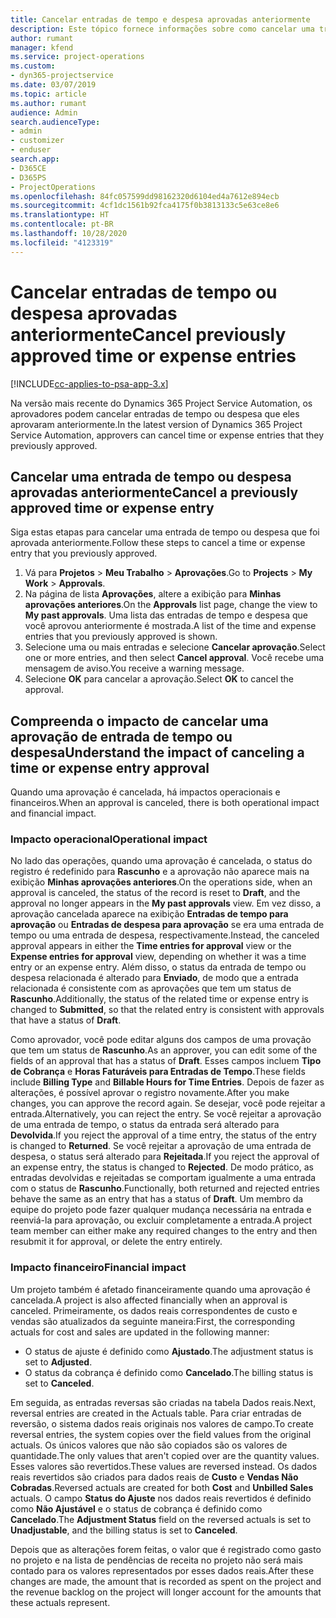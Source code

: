 ```yaml
---
title: Cancelar entradas de tempo e despesa aprovadas anteriormente
description: Este tópico fornece informações sobre como cancelar uma transação aprovada de tempo e despesa do projeto.
author: rumant
manager: kfend
ms.service: project-operations
ms.custom:
- dyn365-projectservice
ms.date: 03/07/2019
ms.topic: article
ms.author: rumant
audience: Admin
search.audienceType:
- admin
- customizer
- enduser
search.app:
- D365CE
- D365PS
- ProjectOperations
ms.openlocfilehash: 84fc057599dd98162320d6104ed4a7612e894ecb
ms.sourcegitcommit: 4cf1dc1561b92fca4175f0b3813133c5e63ce8e6
ms.translationtype: HT
ms.contentlocale: pt-BR
ms.lasthandoff: 10/28/2020
ms.locfileid: "4123319"
---
```

# <a name="cancel-previously-approved-time-or-expense-entries"></a><span data-ttu-id="48b6d-103">Cancelar entradas de tempo ou despesa aprovadas anteriormente</span><span class="sxs-lookup"><span data-stu-id="48b6d-103">Cancel previously approved time or expense entries</span></span>

[!INCLUDE[cc-applies-to-psa-app-3.x](../includes/cc-applies-to-psa-app-3x.md)]

<span data-ttu-id="48b6d-104">Na versão mais recente do Dynamics 365 Project Service Automation, os aprovadores podem cancelar entradas de tempo ou despesa que eles aprovaram anteriormente.</span><span class="sxs-lookup"><span data-stu-id="48b6d-104">In the latest version of Dynamics 365 Project Service Automation, approvers can cancel time or expense entries that they previously approved.</span></span>

## <a name="cancel-a-previously-approved-time-or-expense-entry"></a><span data-ttu-id="48b6d-105">Cancelar uma entrada de tempo ou despesa aprovadas anteriormente</span><span class="sxs-lookup"><span data-stu-id="48b6d-105">Cancel a previously approved time or expense entry</span></span>

<span data-ttu-id="48b6d-106">Siga estas etapas para cancelar uma entrada de tempo ou despesa que foi aprovada anteriormente.</span><span class="sxs-lookup"><span data-stu-id="48b6d-106">Follow these steps to cancel a time or expense entry that you previously approved.</span></span>

1. <span data-ttu-id="48b6d-107">Vá para **Projetos** \> **Meu Trabalho** \> **Aprovações**.</span><span class="sxs-lookup"><span data-stu-id="48b6d-107">Go to **Projects** \> **My Work** \> **Approvals**.</span></span>
2. <span data-ttu-id="48b6d-108">Na página de lista **Aprovações**, altere a exibição para **Minhas aprovações anteriores**.</span><span class="sxs-lookup"><span data-stu-id="48b6d-108">On the **Approvals** list page, change the view to **My past approvals**.</span></span> <span data-ttu-id="48b6d-109">Uma lista das entradas de tempo e despesa que você aprovou anteriormente é mostrada.</span><span class="sxs-lookup"><span data-stu-id="48b6d-109">A list of the time and expense entries that you previously approved is shown.</span></span>
3. <span data-ttu-id="48b6d-110">Selecione uma ou mais entradas e selecione **Cancelar aprovação**.</span><span class="sxs-lookup"><span data-stu-id="48b6d-110">Select one or more entries, and then select **Cancel approval**.</span></span> <span data-ttu-id="48b6d-111">Você recebe uma mensagem de aviso.</span><span class="sxs-lookup"><span data-stu-id="48b6d-111">You receive a warning message.</span></span>
4. <span data-ttu-id="48b6d-112">Selecione **OK** para cancelar a aprovação.</span><span class="sxs-lookup"><span data-stu-id="48b6d-112">Select **OK** to cancel the approval.</span></span>

## <a name="understand-the-impact-of-canceling-a-time-or-expense-entry-approval"></a><span data-ttu-id="48b6d-113">Compreenda o impacto de cancelar uma aprovação de entrada de tempo ou despesa</span><span class="sxs-lookup"><span data-stu-id="48b6d-113">Understand the impact of canceling a time or expense entry approval</span></span>

<span data-ttu-id="48b6d-114">Quando uma aprovação é cancelada, há impactos operacionais e financeiros.</span><span class="sxs-lookup"><span data-stu-id="48b6d-114">When an approval is canceled, there is both operational impact and financial impact.</span></span>

### <a name="operational-impact"></a><span data-ttu-id="48b6d-115">Impacto operacional</span><span class="sxs-lookup"><span data-stu-id="48b6d-115">Operational impact</span></span>

<span data-ttu-id="48b6d-116">No lado das operações, quando uma aprovação é cancelada, o status do registro é redefinido para **Rascunho** e a aprovação não aparece mais na exibição **Minhas aprovações anteriores**.</span><span class="sxs-lookup"><span data-stu-id="48b6d-116">On the operations side, when an approval is canceled, the status of the record is reset to **Draft**, and the approval no longer appears in the **My past approvals** view.</span></span> <span data-ttu-id="48b6d-117">Em vez disso, a aprovação cancelada aparece na exibição **Entradas de tempo para aprovação** ou **Entradas de despesa para aprovação** se era uma entrada de tempo ou uma entrada de despesa, respectivamente.</span><span class="sxs-lookup"><span data-stu-id="48b6d-117">Instead, the canceled approval appears in either the **Time entries for approval** view or the **Expense entries for approval** view, depending on whether it was a time entry or an expense entry.</span></span> <span data-ttu-id="48b6d-118">Além disso, o status da entrada de tempo ou despesa relacionada é alterado para **Enviado**, de modo que a entrada relacionada é consistente com as aprovações que tem um status de **Rascunho**.</span><span class="sxs-lookup"><span data-stu-id="48b6d-118">Additionally, the status of the related time or expense entry is changed to **Submitted**, so that the related entry is consistent with approvals that have a status of **Draft**.</span></span>

<span data-ttu-id="48b6d-119">Como aprovador, você pode editar alguns dos campos de uma provação que tem um status de **Rascunho**.</span><span class="sxs-lookup"><span data-stu-id="48b6d-119">As an approver, you can edit some of the fields of an approval that has a status of **Draft**.</span></span> <span data-ttu-id="48b6d-120">Esses campos incluem **Tipo de Cobrança** e **Horas Faturáveis para Entradas de Tempo**.</span><span class="sxs-lookup"><span data-stu-id="48b6d-120">These fields include **Billing Type** and **Billable Hours for Time Entries**.</span></span> <span data-ttu-id="48b6d-121">Depois de fazer as alterações, é possível aprovar o registro novamente.</span><span class="sxs-lookup"><span data-stu-id="48b6d-121">After you make changes, you can approve the record again.</span></span> <span data-ttu-id="48b6d-122">Se desejar, você pode rejeitar a entrada.</span><span class="sxs-lookup"><span data-stu-id="48b6d-122">Alternatively, you can reject the entry.</span></span> <span data-ttu-id="48b6d-123">Se você rejeitar a aprovação de uma entrada de tempo, o status da entrada será alterado para **Devolvida**.</span><span class="sxs-lookup"><span data-stu-id="48b6d-123">If you reject the approval of a time entry, the status of the entry is changed to **Returned**.</span></span> <span data-ttu-id="48b6d-124">Se você rejeitar a aprovação de uma entrada de despesa, o status será alterado para **Rejeitada**.</span><span class="sxs-lookup"><span data-stu-id="48b6d-124">If you reject the approval of an expense entry, the status is changed to **Rejected**.</span></span> <span data-ttu-id="48b6d-125">De modo prático, as entradas devolvidas e rejeitadas se comportam igualmente a uma entrada com o status de **Rascunho**.</span><span class="sxs-lookup"><span data-stu-id="48b6d-125">Functionally, both returned and rejected entries behave the same as an entry that has a status of **Draft**.</span></span> <span data-ttu-id="48b6d-126">Um membro da equipe do projeto pode fazer qualquer mudança necessária na entrada e reenviá-la para aprovação, ou excluir completamente a entrada.</span><span class="sxs-lookup"><span data-stu-id="48b6d-126">A project team member can either make any required changes to the entry and then resubmit it for approval, or delete the entry entirely.</span></span>

### <a name="financial-impact"></a><span data-ttu-id="48b6d-127">Impacto financeiro</span><span class="sxs-lookup"><span data-stu-id="48b6d-127">Financial impact</span></span>

<span data-ttu-id="48b6d-128">Um projeto também é afetado financeiramente quando uma aprovação é cancelada.</span><span class="sxs-lookup"><span data-stu-id="48b6d-128">A project is also affected financially when an approval is canceled.</span></span> <span data-ttu-id="48b6d-129">Primeiramente, os dados reais correspondentes de custo e vendas são atualizados da seguinte maneira:</span><span class="sxs-lookup"><span data-stu-id="48b6d-129">First, the corresponding actuals for cost and sales are updated in the following manner:</span></span>

- <span data-ttu-id="48b6d-130">O status de ajuste é definido como **Ajustado**.</span><span class="sxs-lookup"><span data-stu-id="48b6d-130">The adjustment status is set to **Adjusted**.</span></span>
- <span data-ttu-id="48b6d-131">O status da cobrança é definido como **Cancelado**.</span><span class="sxs-lookup"><span data-stu-id="48b6d-131">The billing status is set to **Canceled**.</span></span>

<span data-ttu-id="48b6d-132">Em seguida, as entradas reversas são criadas na tabela Dados reais.</span><span class="sxs-lookup"><span data-stu-id="48b6d-132">Next, reversal entries are created in the Actuals table.</span></span> <span data-ttu-id="48b6d-133">Para criar entradas de reversão, o sistema dados reais originais nos valores de campo.</span><span class="sxs-lookup"><span data-stu-id="48b6d-133">To create reversal entries, the system copies over the field values from the original actuals.</span></span> <span data-ttu-id="48b6d-134">Os únicos valores que não são copiados são os valores de quantidade.</span><span class="sxs-lookup"><span data-stu-id="48b6d-134">The only values that aren't copied over are the quantity values.</span></span> <span data-ttu-id="48b6d-135">Esses valores são revertidos.</span><span class="sxs-lookup"><span data-stu-id="48b6d-135">These values are reversed instead.</span></span> <span data-ttu-id="48b6d-136">Os dados reais revertidos são criados para dados reais de **Custo** e **Vendas Não Cobradas**.</span><span class="sxs-lookup"><span data-stu-id="48b6d-136">Reversed actuals are created for both **Cost** and **Unbilled Sales** actuals.</span></span> <span data-ttu-id="48b6d-137">O campo **Status do Ajuste** nos dados reais revertidos é definido como **Não Ajustável** e o status de cobrança é definido como **Cancelado**.</span><span class="sxs-lookup"><span data-stu-id="48b6d-137">The **Adjustment Status** field on the reversed actuals is set to **Unadjustable**, and the billing status is set to **Canceled**.</span></span>

<span data-ttu-id="48b6d-138">Depois que as alterações forem feitas, o valor que é registrado como gasto no projeto e na lista de pendências de receita no projeto não será mais contado para os valores representados por esses dados reais.</span><span class="sxs-lookup"><span data-stu-id="48b6d-138">After these changes are made, the amount that is recorded as spent on the project and the revenue backlog on the project will longer account for the amounts that these actuals represent.</span></span>
